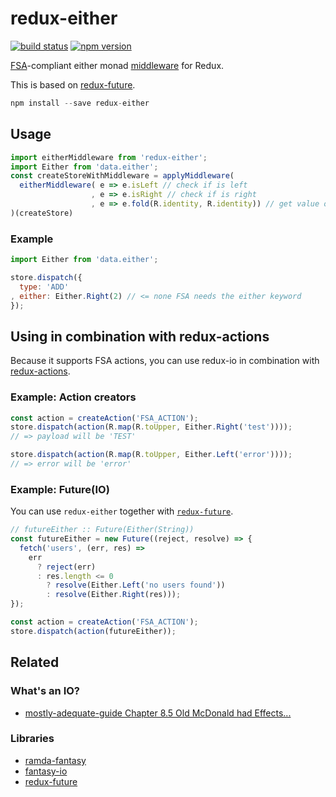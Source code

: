 redux-either
============

[![build status](https://img.shields.io/travis/stoeffel/redux-either/master.svg?style=flat-square)](https://travis-ci.org/stoeffel/redux-either)
[![npm version](https://img.shields.io/npm/v/redux-either.svg?style=flat-square)](https://www.npmjs.com/package/redux-either)

[FSA](https://github.com/acdlite/flux-standard-action)-compliant either monad [middleware](https://github.com/gaearon/redux/blob/master/docs/middleware.md) for Redux.

This is based on [redux-future](https://github.com/stoeffel/redux-future).


```js
npm install --save redux-either
```

## Usage

```js
import eitherMiddleware from 'redux-either';
import Either from 'data.either';
const createStoreWithMiddleware = applyMiddleware(
  eitherMiddleware( e => e.isLeft // check if is left
                  , e => e.isRight // check if is right
                  , e => e.fold(R.identity, R.identity)) // get value of either
)(createStore)
```


### Example

```js
import Either from 'data.either';

store.dispatch({
  type: 'ADD'
, either: Either.Right(2) // <= none FSA needs the either keyword
});

```

## Using in combination with redux-actions

Because it supports FSA actions, you can use redux-io in combination with [redux-actions](https://github.com/acdlite/redux-actions).

### Example: Action creators

```js
const action = createAction('FSA_ACTION');
store.dispatch(action(R.map(R.toUpper, Either.Right('test'))));
// => payload will be 'TEST'

store.dispatch(action(R.map(R.toUpper, Either.Left('error'))));
// => error will be 'error'
```

### Example: Future(IO)

You can use `redux-either` together with [`redux-future`](https://github.com/stoeffel/redux-future).

```js
// futureEither :: Future(Either(String))
const futureEither = new Future((reject, resolve) => {
  fetch('users', (err, res) =>
    err
      ? reject(err)
      : res.length <= 0
        ? resolve(Either.Left('no users found'))
        : resolve(Either.Right(res)));
});

const action = createAction('FSA_ACTION');
store.dispatch(action(futureEither));
```


## Related

### What's an IO?
* [mostly-adequate-guide  Chapter 8.5 Old McDonald had Effects...](https://drboolean.gitbooks.io/mostly-adequate-guide/content/ch8.html)

### Libraries

* [ramda-fantasy](https://github.com/ramda/ramda-fantasy)
* [fantasy-io](https://github.com/fantasy-land/fantasy-io)
* [redux-future](https://github.com/stoeffel/redux-future)
